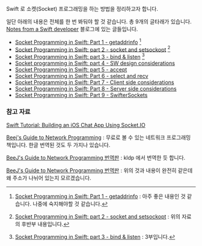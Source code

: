 Swift 로 소켓(Socket) 프로그래밍을 하는 방법을 정리하고자 합니다. 

일단 아래의 내용은 전체를 한 번 봐둬야 할 것 같습니다. 총 9개의 글타래가 있습니다. [Notes from a Swift developer](http://swiftrien.blogspot.kr) 블로그에 있는 글들입니다.

* [Socket Programming in Swift: Part 1 - getaddrinfo](http://swiftrien.blogspot.kr/2015/10/socket-programming-in-swift-part-1.html) [^swiftrien-socket-1]
* [Socket Programming in Swift: part 2 - socket and setsockopt](http://swiftrien.blogspot.kr/2015/10/socket-programming-in-swift-part-2.html) [^swiftrien-socket-2]
* [Socket Programming in Swift: part 3 - bind & listen](http://swiftrien.blogspot.kr/2015/11/socket-programming-in-swift-part-3-bind.html) [^swiftrien-socket-3]
* [Socket programming in Swift: part 4 - SW design considerations](http://swiftrien.blogspot.kr/2015/11/socket-programming-in-swift-part-4-sw.html)
* [Socket Programming in Swift: part 5 - accept](http://swiftrien.blogspot.kr/2015/11/socket-programming-in-swift-part-4.html)
* [Socket Programming in Swift: Part 6 - select and recv](http://swiftrien.blogspot.kr/2015/11/socket-programming-in-swift-part-5.html)
* [Socket Programming in Swift: Part 7 - Client side considerations](http://swiftrien.blogspot.kr/2016/01/socket-programming-in-swift-part-7.html)
* [Socket Programming in Swift: Part 8 - Server side considerations](http://swiftrien.blogspot.kr/2016/02/socket-programming-in-swift-part-8.html)
* [Socket Programming in Swift: Part 9 - SwifterSockets](http://swiftrien.blogspot.kr/2016/03/socket-programming-in-swift-part-9.html)

### 참고 자료

[Swift Tutorial: Building an iOS Chat App Using Socket.IO](http://www.appcoda.com/socket-io-chat-app/)

[^swiftrien-socket-1]: [Socket Programming in Swift: Part 1 - getaddrinfo](http://swiftrien.blogspot.kr/2015/10/socket-programming-in-swift-part-1.html) : 아주 좋은 내용인 것 같습니다. 나중에 숙지해야할 것 같습니다. 

[^swiftrien-socket-2]: [Socket Programming in Swift: part 2 - socket and setsockopt](http://swiftrien.blogspot.kr/2015/10/socket-programming-in-swift-part-2.html) : 위의 자료의 후반부 내용입니다. 

[^swiftrien-socket-3]: [Socket Programming in Swift: part 3 - bind & listen](http://swiftrien.blogspot.kr/2015/11/socket-programming-in-swift-part-3-bind.html) : 3부입니다.

[Beej's Guide to Network Programming](http://beej.us/guide/bgnet/) : 무료로 볼 수 있는 네트워크 프로그래밍 책입니다. 한글 번역된 것도 두 가지나 있습니다. 

[BeeJ's Guide to Network Programming 번역판](https://wiki.kldp.org/Translations/html/Socket_Programming-KLDP/Socket_Programming-KLDP.html) : kldp 에서 번역한 듯 합니다.

[BeeJ's Guide to Network Programming 번역판](http://keywordteam.net/Socket_Programming-KLDP.html) : 위의 것과 내용이 완전히 같은데 왜 주소가 나뉘어 있는지 모르겠습니다.


